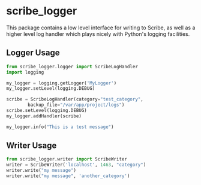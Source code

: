 scribe_logger
=============

This package contains a low level interface for writing to Scribe,
as well as a higher level log handler which plays nicely with Python's
logging facilities.


Logger Usage
------------

```python
from scribe_logger.logger import ScribeLogHandler
import logging

my_logger = logging.getLogger('MyLogger')
my_logger.setLevel(logging.DEBUG)

scribe = ScribeLogHandler(category="test_category",
        backup_file="/var/app/project/logs")
scribe.setLevel(logging.DEBUG)
my_logger.addHandler(scribe)

my_logger.info("This is a test message")
```

Writer Usage
------------

```python
from scribe_logger.writer import ScribeWriter
writer = ScribeWriter('localhost', 1463, "category")
writer.write("my message")
writer.write("my message", 'another_category')
```
